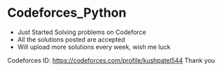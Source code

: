# Codeforces_Python

* Just Started Solving problems on Codeforce
* All the solutions posted are accepted
* Will upload more solutions every week, wish me luck

Codeforces ID: https://codeforces.com/profile/kushpatel544
Thank you
